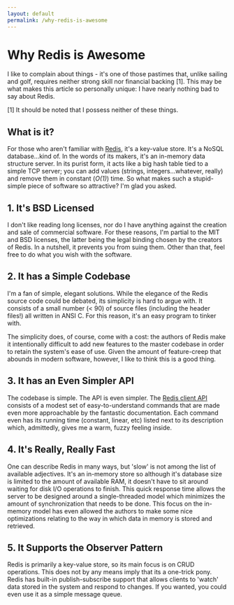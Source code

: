 ```yaml
---
layout: default
permalink: /why-redis-is-awesome
---
```


# Why Redis is Awesome

<!-- 2/20/2014 -->

I like to complain about things - it's one of those pastimes that, unlike sailing and golf, requires neither strong skill nor financial backing [1].  This may be what makes this article so personally unique: I have nearly nothing bad to say about Redis.

[1] It should be noted that I possess neither of these things.

## What is it?

For those who aren't familiar with [Redis](http://www.redis.io), it's a key-value store.  It's a NoSQL database...kind of.  In the words of its makers, it's an in-memory data structure server.  In its purist form, it acts like a big hash table tied to a simple TCP server; you can add values (strings, integers...whatever, really) and remove them in constant (_O(1)_) time.  So what makes such a stupid-simple piece of software so attractive?  I'm glad you asked.

## 1. It's BSD Licensed

I don't like reading long licenses, nor do I have anything against the creation and sale of commercial software.  For these reasons, I'm partial to the MIT and BSD licenses, the latter being the legal binding chosen by the creators of Redis.  In a nutshell, it prevents you from suing them.  Other than that, feel free to do what you wish with the software.

## 2. It has a Simple Codebase

I'm a fan of simple, elegant solutions.  While the elegance of the Redis source code could be debated, its simplicity is hard to argue with.  It consists of a small number (< 90) of source files (including the header files!) all written in ANSI C.  For this reason, it's an easy program to tinker with.

The simplicity does, of course, come with a cost: the authors of Redis make it intentionally difficult to add new features to the master codebase in order to retain the system's ease of use.  Given the amount of feature-creep that abounds in modern software, however, I like to think this is a good thing.

## 3. It has an Even Simpler API

The codebase is simple.  The API is even simpler.  The [Redis client API](http://www.redis.io/commands) consists of a modest set of easy-to-understand commands that are made even more approachable by the fantastic documentation.  Each command even has its running time (constant, linear, etc) listed next to its description which, admittedly, gives me a warm, fuzzy feeling inside.

## 4. It's Really, Really Fast

One can describe Redis in many ways, but 'slow' is not among the list of available adjectives.  It's an in-memory store so although it's database size is limited to the amount of available RAM, it doesn't have to sit around waiting for disk I/O operations to finish.  This quick response time allows the server to be designed around a single-threaded model which minimizes the amount of synchronization that needs to be done.  This focus on the in-memory model has even allowed the authors to make some nice optimizations relating to the way in which data in memory is stored and retrieved.

## 5. It Supports the Observer Pattern

Redis is primarily a key-value store, so its main focus is on CRUD operations.  This does not by any means imply that its a one-trick pony.  Redis has built-in publish-subscribe support that allows clients to 'watch' data stored in the system and respond to changes.  If you wanted, you could even use it as a simple message queue.
